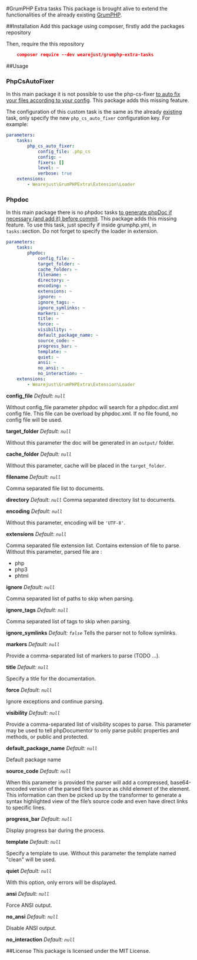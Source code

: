 #GrumPHP Extra tasks
This package is brought alive to extend the functionalities of the already existing [GrumPHP](https://github.com/phpro/grumphp).

##Installation
Add this package using composer, firstly add the packages repository


  Then, require the this repository

```json
	composer require --dev wearejust/grumphp-extra-tasks
```

##Usage

### PhpCsAutoFixer
In this main package it is not possible to use the php-cs-fixer [to auto fix your files according to your config](https://github.com/phpro/grumphp/issues/110). This package adds this missing feature.

The configuration of this custom task is the same as the already [existing](https://github.com/phpro/grumphp/blob/master/doc/tasks/php_cs_fixer.md) task, only specify the new `php_cs_auto_fixer` configuration key. For example:

```yaml
parameters:
    tasks:
        php_cs_auto_fixer:
            config_file: .php_cs
            config: ~
            fixers: []
            level: ~
            verbose: true
    extensions:
        - Wearejust\GrumPHPExtra\Extension\Loader
```

### Phpdoc
In this main package there is no phpdoc tasks [to generate phpDoc if necessary (and add it) before commit](https://github.com/phpro/grumphp/pull/253). This package adds this missing feature.
To use this task, just specify if inside grumphp.yml, in `tasks:`section. Do not forget to specify the loader in extension.

```yaml
parameters:
    tasks:
        phpdoc:
            config_file: ~
            target_folder: ~
            cache_folder: ~
            filename: ~
            directory: ~
            encoding: ~
            extensions: ~
            ignore: ~
            ignore_tags: ~
            ignore_symlinks: ~
            markers: ~
            title: ~
            force: ~
            visibility: ~
            default_package_name: ~
            source_code: ~
            progress_bar: ~
            template: ~
            quiet: ~
            ansi: ~
            no_ansi: ~
            no_interaction: ~
    extensions:
        - Wearejust\GrumPHPExtra\Extension\Loader
```

**config_file**
*Default: `null`*

Without config_file parameter phpdoc will search for a phpdoc.dist.xml config file.
This file can be overload by phpdoc.xml.
If no file found, no config file will be used.

**target_folder**
*Default: `null`*

Without this parameter the doc will be generated in an `output/` folder.

**cache_folder**
*Default: `null`*

Without this parameter, cache will be placed in the `target_folder`.

**filename**
*Default: `null`*

Comma separated file list to documents.

**directory**
*Default: `null`*
Comma separated directory list to documents.

**encoding**
*Default: `null`*

Without this parameter, encoding will be `'UTF-8'`.

**extensions**
*Default: `null`*

Comma separated file extension list. Contains extension of file to parse.
Without this parameter, parsed file are :
* php
* php3
* phtml

**ignore**
*Default: `null`*

Comma separated list of paths to skip when parsing.

**ignore_tags**
*Default: `null`*

Comma separated list of tags to skip when parsing.

**ignore_symlinks**
*Default: `false`*
Tells the parser not to follow symlinks.

**markers**
*Default: `null`*

Provide a comma-separated list of markers to parse (TODO ...).

**title**
*Default: `null`*

Specify a title for the documentation.

**force**
*Default: `null`*

Ignore exceptions and continue parsing.

**visibility**
*Default: `null`*

Provide a comma-separated list of visibility scopes to parse.
This parameter may be used to tell phpDocumentor to only parse public properties and methods, or public and protected.

**default_package_name**
*Default: `null`*

Default package name

**source_code**
*Default: `null`*

When this parameter is provided the parser will add a compressed, base64-encoded version of the parsed file’s source as child element of the <file> element.
This information can then be picked up by the transformer to generate a syntax highlighted view of the file’s source code and even have direct links to specific lines.

**progress_bar**
*Default: `null`*

Display progress bar during the process.

**template**
*Default: `null`*

Specify a template to use. Without this parameter the template named "clean" will be used.

**quiet**
*Default: `null`*

With this option, only errors will be displayed.

**ansi**
*Default: `null`*

Force ANSI output.

**no_ansi**
*Default: `null`*

Disable ANSI output.

**no_interaction**
*Default: `null`*

##License
This package is licensed under the MIT License.  		
